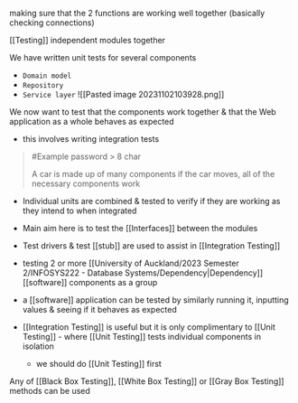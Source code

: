 making sure that the 2 functions are working well together (basically checking connections)

[[Testing]] independent modules together

We have written unit tests for several components
- `Domain model`
- `Repository`
- `Service layer`
![[Pasted image 20231102103928.png]]

We now want to test that the components work together & that the Web application as a whole behaves as expected
- this involves writing integration tests
>	#Example 
>	password > 8 char
>	
>	A car is made up of many components
>		if the car moves, all of the necessary components work

- Individual units are combined & tested to verify if they are working as they intend to when integrated
- Main aim here is to test the [[Interfaces]] between the modules
- Test drivers & test [[stub]] are used to assist in [[Integration Testing]]
- testing 2 or more [[University of Auckland/2023 Semester 2/INFOSYS222 - Database Systems/Dependency|Dependency]] [[software]] components as a group

- a [[software]] application can be tested by similarly running it, inputting values & seeing if it behaves as expected
- [[Integration Testing]] is useful but it is only complimentary to [[Unit Testing]] - where [[Unit Testing]] tests individual components in isolation
	- we should do [[Unit Testing]] first

Any of [[Black Box Testing]], [[White Box Testing]] or [[Gray Box Testing]] methods can be used